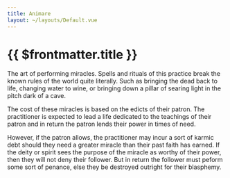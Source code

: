 ```yaml
---
title: Animare
layout: ~/layouts/Default.vue
---
```


# {{ $frontmatter.title }}

The art of performing miracles. Spells and rituals of this practice break the
known rules of the world quite literally. Such as bringing the dead back to
life, changing water to wine, or bringing down a pillar of searing light in the
pitch dark of a cave.

The cost of these miracles is based on the edicts of their patron. The
practitioner is expected to lead a life dedicated to the teachings of their
patron and in return the patron lends their power in times of need.

However, if the patron allows, the practitioner may incur a sort of karmic debt
should they need a greater miracle than their past faith has earned. If the
deity or spirit sees the purpose of the miracle as worthy of their power, then
they will not deny their follower. But in return the follower must peform some
sort of penance, else they be destroyed outright for their blasphemy.

